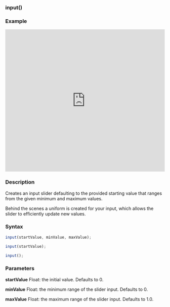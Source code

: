 ### input()

### Example

<iframe width="100%" height="450px" src="https://shaderpark.netlify.com/sculpture/-M21S8vSKMzSPfEQOJJ9?example=true&embed=true" frameborder="0"></iframe>

### Description
Creates an input slider defaulting to the provided starting value that ranges from the given minimum and maximum values. 

Behind the scenes a uniform is created for your input, which allows the slider to efficiently update new values.

### Syntax
```js
input(startValue, minValue, maxValue);

input(startValue);

input();
```

### Parameters
**startValue** Float: the initial value. Defaults to 0.

**minValue** Float: the minimum range of the slider input. Defaults to 0.

**maxValue** Float: the maximum range of the slider input. Defaults to 1.0.
